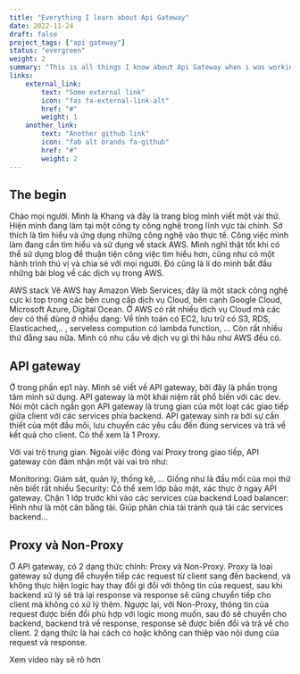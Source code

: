 ```yaml
---
title: "Everything I learn about Api Gateway"
date: 2022-11-24
draft: false
project_tags: ["api gateway"]
status: "evergreen"
weight: 2
summary: "This is all things I know about Api Gateway when i was working with this term" 
links:
    external_link:
        text: "Some external link"
        icon: "fas fa-external-link-alt"
        href: "#"
        weight: 1
    another_link:
        text: "Another github link"
        icon: "fab alt brands fa-github"
        href: "#"
        weight: 2
---
```

## The begin
Chào mọi người. Mình là Khang và đây là trang blog mình viết một vài thứ. Hiện mình đang làm tại một công ty công nghệ trong lĩnh vực tài chính. Sở thích là tìm hiểu và ứng dụng những công nghệ vào thực tế. Công việc mình làm đang cần tìm hiểu và sử dụng về stack AWS. Mình nghĩ thật tốt khi có thể sử dụng blog để thuận tiện công việc tim hiểu hơn, cũng như có một hành trình thú vị và chia sẻ với mọi người. Đó cũng là lí do mình bắt đầu những bài blog về các dịch vụ trong AWS.

AWS stack
Vê AWS hay Amazon Web Services, đây là một stack công nghệ cực kì top trong các bên cung cấp dịch vụ Cloud, bên cạnh Google Cloud, Microsoft Azure, Digital Ocean. Ở AWS có rất nhiều dịch vụ Cloud mà các dev có thể dùng ở nhiều dạng: Về tính toán có EC2, lưu trữ có S3, RDS, Elasticached,.. , serveless compution có lambda function, … Còn rất nhiều thứ đằng sau nữa. Mình có nhu cầu vê dịch vụ gì thì hâu như AWS đều có.

## API gateway
Ở trong phần ep1 này. Mình sẽ viết về API gateway, bởi đây là phần trọng tâm mình sử dụng. API gateway là một khái niệm rất phổ biến với các dev. Nói một cách ngắn gọn API gateway là trung gian của một loạt các giao tiếp giữa client với các services phía backend. API gateway sinh ra bởi sự cần thiết của một đầu mối, lưu chuyển các yêu cầu đến đúng services và trả về kết quả cho client. Có thể xem là 1 Proxy.

Với vai trò trung gian. Ngoài việc đóng vai Proxy trong giao tiếp, API gateway còn đảm nhận một vài vai trò như:

Monitoring: Giám sát, quản lý, thống kê, … Giống như là đầu mối của mọi thứ nên biết rất nhiều
Security: Có thể xem lớp bảo mật, xác thực ở ngay API gateway. Chặn 1 lớp trước khi vào các services của backend
Load balancer: Hình như là một cân bằng tải. Giúp phân chia tải tránh quá tải các services backend…

## Proxy và Non-Proxy
Ở API gateway, có 2 dạng thức chính: Proxy và Non-Proxy. Proxy là loại gateway sử dụng để chuyển tiếp các request từ client sang đến backend, và không thực hiện logic hay thay đổi gi đối với thông tin của request, sau khi backend xử lý sẽ trả lại response và response sẽ cũng chuyển tiếp cho client mà không có xử lý thêm. Ngược lại, với Non-Proxy, thông tin của request được biến đổi phù hợp với logic mong muốn, sau đó sẽ chuyển cho backend, backend trả về response, response sẽ được biến đổi và trả về cho client. 2 dạng thức là hai cách có hoặc không can thiệp vào nội dung của request và response.

Xem video này sẽ rõ hơn